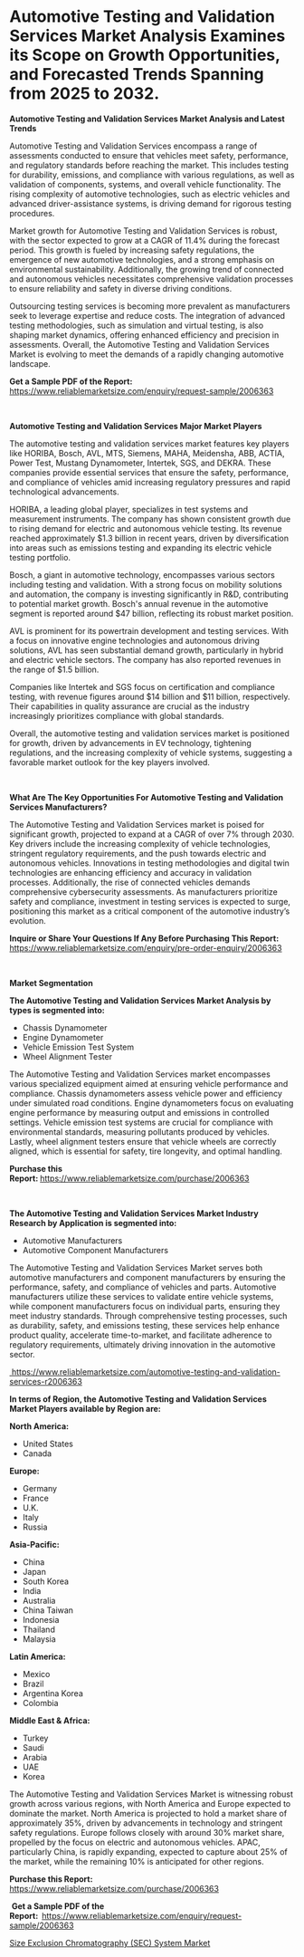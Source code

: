 <p><h1>Automotive Testing and Validation Services Market Analysis Examines its Scope on Growth Opportunities, and Forecasted Trends Spanning from 2025 to 2032.</h1></p><p><strong>Automotive Testing and Validation Services Market Analysis and Latest Trends</strong></p>
<p><p>Automotive Testing and Validation Services encompass a range of assessments conducted to ensure that vehicles meet safety, performance, and regulatory standards before reaching the market. This includes testing for durability, emissions, and compliance with various regulations, as well as validation of components, systems, and overall vehicle functionality. The rising complexity of automotive technologies, such as electric vehicles and advanced driver-assistance systems, is driving demand for rigorous testing procedures.</p><p>Market growth for Automotive Testing and Validation Services is robust, with the sector expected to grow at a CAGR of 11.4% during the forecast period. This growth is fueled by increasing safety regulations, the emergence of new automotive technologies, and a strong emphasis on environmental sustainability. Additionally, the growing trend of connected and autonomous vehicles necessitates comprehensive validation processes to ensure reliability and safety in diverse driving conditions. </p><p>Outsourcing testing services is becoming more prevalent as manufacturers seek to leverage expertise and reduce costs. The integration of advanced testing methodologies, such as simulation and virtual testing, is also shaping market dynamics, offering enhanced efficiency and precision in assessments. Overall, the Automotive Testing and Validation Services Market is evolving to meet the demands of a rapidly changing automotive landscape.</p></p>
<p><strong>Get a Sample PDF of the Report:&nbsp;</strong> <a href="https://www.reliablemarketsize.com/enquiry/request-sample/2006363?utm_campaign=2890&utm_medium=2&utm_source=Github&utm_content=ia&utm_term=11032025&utm_id=automotive-testing-and-validation-services">https://www.reliablemarketsize.com/enquiry/request-sample/2006363</a></p>
<p>&nbsp;</p>
<p><strong>Automotive Testing and Validation Services Major Market Players</strong></p>
<p><p>The automotive testing and validation services market features key players like HORIBA, Bosch, AVL, MTS, Siemens, MAHA, Meidensha, ABB, ACTIA, Power Test, Mustang Dynamometer, Intertek, SGS, and DEKRA. These companies provide essential services that ensure the safety, performance, and compliance of vehicles amid increasing regulatory pressures and rapid technological advancements.</p><p>HORIBA, a leading global player, specializes in test systems and measurement instruments. The company has shown consistent growth due to rising demand for electric and autonomous vehicle testing. Its revenue reached approximately $1.3 billion in recent years, driven by diversification into areas such as emissions testing and expanding its electric vehicle testing portfolio.</p><p>Bosch, a giant in automotive technology, encompasses various sectors including testing and validation. With a strong focus on mobility solutions and automation, the company is investing significantly in R&D, contributing to potential market growth. Bosch's annual revenue in the automotive segment is reported around $47 billion, reflecting its robust market position.</p><p>AVL is prominent for its powertrain development and testing services. With a focus on innovative engine technologies and autonomous driving solutions, AVL has seen substantial demand growth, particularly in hybrid and electric vehicle sectors. The company has also reported revenues in the range of $1.5 billion. </p><p>Companies like Intertek and SGS focus on certification and compliance testing, with revenue figures around $14 billion and $11 billion, respectively. Their capabilities in quality assurance are crucial as the industry increasingly prioritizes compliance with global standards.</p><p>Overall, the automotive testing and validation services market is positioned for growth, driven by advancements in EV technology, tightening regulations, and the increasing complexity of vehicle systems, suggesting a favorable market outlook for the key players involved.</p></p>
<p>&nbsp;</p>
<p><strong>What Are The Key Opportunities For Automotive Testing and Validation Services Manufacturers?</strong></p>
<p><p>The Automotive Testing and Validation Services market is poised for significant growth, projected to expand at a CAGR of over 7% through 2030. Key drivers include the increasing complexity of vehicle technologies, stringent regulatory requirements, and the push towards electric and autonomous vehicles. Innovations in testing methodologies and digital twin technologies are enhancing efficiency and accuracy in validation processes. Additionally, the rise of connected vehicles demands comprehensive cybersecurity assessments. As manufacturers prioritize safety and compliance, investment in testing services is expected to surge, positioning this market as a critical component of the automotive industry’s evolution.</p></p>
<p><strong>Inquire or Share Your Questions If Any Before Purchasing This Report:</strong> <a href="https://www.reliablemarketsize.com/enquiry/pre-order-enquiry/2006363?utm_campaign=2890&utm_medium=2&utm_source=Github&utm_content=ia&utm_term=11032025&utm_id=automotive-testing-and-validation-services">https://www.reliablemarketsize.com/enquiry/pre-order-enquiry/2006363</a></p>
<p>&nbsp;</p>
<p><strong>Market Segmentation</strong></p>
<p><strong>The Automotive Testing and Validation Services Market Analysis by types is segmented into:</strong></p>
<p><ul><li>Chassis Dynamometer</li><li>Engine Dynamometer</li><li>Vehicle Emission Test System</li><li>Wheel Alignment Tester</li></ul></p>
<p><p>The Automotive Testing and Validation Services market encompasses various specialized equipment aimed at ensuring vehicle performance and compliance. Chassis dynamometers assess vehicle power and efficiency under simulated road conditions. Engine dynamometers focus on evaluating engine performance by measuring output and emissions in controlled settings. Vehicle emission test systems are crucial for compliance with environmental standards, measuring pollutants produced by vehicles. Lastly, wheel alignment testers ensure that vehicle wheels are correctly aligned, which is essential for safety, tire longevity, and optimal handling.</p></p>
<p><strong>Purchase this Report:&nbsp;</strong><a href="https://www.reliablemarketsize.com/purchase/2006363?utm_campaign=2890&utm_medium=2&utm_source=Github&utm_content=ia&utm_term=11032025&utm_id=automotive-testing-and-validation-services">https://www.reliablemarketsize.com/purchase/2006363</a></p>
<p>&nbsp;</p>
<p><strong>The Automotive Testing and Validation Services Market Industry Research by Application is segmented into:</strong></p>
<p><ul><li>Automotive Manufacturers</li><li>Automotive Component Manufacturers</li></ul></p>
<p><p>The Automotive Testing and Validation Services Market serves both automotive manufacturers and component manufacturers by ensuring the performance, safety, and compliance of vehicles and parts. Automotive manufacturers utilize these services to validate entire vehicle systems, while component manufacturers focus on individual parts, ensuring they meet industry standards. Through comprehensive testing processes, such as durability, safety, and emissions testing, these services help enhance product quality, accelerate time-to-market, and facilitate adherence to regulatory requirements, ultimately driving innovation in the automotive sector.</p></p>
<p><a href="https://www.reliablemarketsize.com/automotive-testing-and-validation-services-r2006363?utm_campaign=2890&utm_medium=2&utm_source=Github&utm_content=ia&utm_term=11032025&utm_id=automotive-testing-and-validation-services">&nbsp;https://www.reliablemarketsize.com/automotive-testing-and-validation-services-r2006363</a></p>
<p><strong>In terms of Region, the Automotive Testing and Validation Services Market Players available by Region are:</strong></p>
<p>
    <p> <strong> North America: </strong>
        <ul>
            <li>United States</li>
            <li>Canada</li>
        </ul>
        </p> 
    <p> <strong> Europe: </strong>
        <ul>
            <li>Germany</li>
            <li>France</li>
            <li>U.K.</li>
            <li>Italy</li>
            <li>Russia</li>
        </ul>
        </p> 
    <p> <strong> Asia-Pacific: </strong>
        <ul>
            <li>China</li>
            <li>Japan</li>
            <li>South Korea</li>
            <li>India</li>
            <li>Australia</li>
            <li>China Taiwan</li>
            <li>Indonesia</li>
            <li>Thailand</li>
            <li>Malaysia</li>
        </ul>
        </p> 
    <p> <strong> Latin America: </strong>
        <ul>
            <li>Mexico</li>
            <li>Brazil</li>
            <li>Argentina Korea</li>
            <li>Colombia</li>
        </ul>
        </p> 
    <p> <strong> Middle East & Africa: </strong>
        <ul>
            <li>Turkey</li>
            <li>Saudi</li>
            <li>Arabia</li>
            <li>UAE</li>
            <li>Korea</li>
        </ul>
    </p>
    </p>
<p><p>The Automotive Testing and Validation Services Market is witnessing robust growth across various regions, with North America and Europe expected to dominate the market. North America is projected to hold a market share of approximately 35%, driven by advancements in technology and stringent safety regulations. Europe follows closely with around 30% market share, propelled by the focus on electric and autonomous vehicles. APAC, particularly China, is rapidly expanding, expected to capture about 25% of the market, while the remaining 10% is anticipated for other regions.</p></p>
<p><strong>Purchase this Report: </strong><a href="https://www.reliablemarketsize.com/purchase/2006363?utm_campaign=2890&utm_medium=2&utm_source=Github&utm_content=ia&utm_term=11032025&utm_id=automotive-testing-and-validation-services">https://www.reliablemarketsize.com/purchase/2006363</a></p>
<p>&nbsp;<strong>Get a Sample PDF of the Report:&nbsp;&nbsp;</strong><a href="https://www.reliablemarketsize.com/enquiry/request-sample/2006363?utm_campaign=2890&utm_medium=2&utm_source=Github&utm_content=ia&utm_term=11032025&utm_id=automotive-testing-and-validation-services">https://www.reliablemarketsize.com/enquiry/request-sample/2006363</a></p>
<p><strong></strong></p>
<p><p><a href="https://github.com/alejnaouare/Market-Research-Report-List-1/blob/main/size-exclusion-chromatography-sec-system-market.md?utm_campaign=2890&utm_medium=2&utm_source=Github&utm_content=ia&utm_term=11032025&utm_id=automotive-testing-and-validation-services">Size Exclusion Chromatography (SEC) System Market</a></p></p>